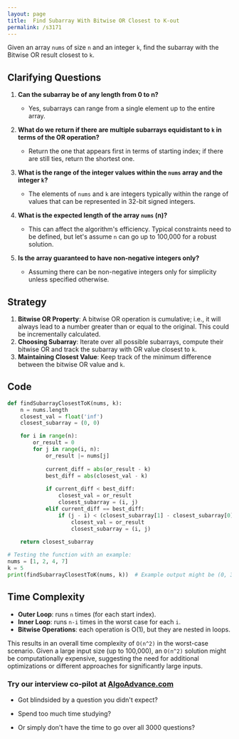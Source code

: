```yaml
---
layout: page
title:  Find Subarray With Bitwise OR Closest to K-out
permalink: /s3171
---
```


Given an array `nums` of size `n` and an integer `k`, find the subarray with the Bitwise OR result closest to `k`.

## Clarifying Questions

1. **Can the subarray be of any length from 0 to n?**
   - Yes, subarrays can range from a single element up to the entire array.
   
2. **What do we return if there are multiple subarrays equidistant to `k` in terms of the OR operation?**
   - Return the one that appears first in terms of starting index; if there are still ties, return the shortest one.

3. **What is the range of the integer values within the `nums` array and the integer `k`?**
   - The elements of `nums` and `k` are integers typically within the range of values that can be represented in 32-bit signed integers.

4. **What is the expected length of the array `nums` (n)?**
   - This can affect the algorithm's efficiency. Typical constraints need to be defined, but let's assume `n` can go up to 100,000 for a robust solution.

5. **Is the array guaranteed to have non-negative integers only?**
   - Assuming there can be non-negative integers only for simplicity unless specified otherwise.

## Strategy

1. **Bitwise OR Property**: A bitwise OR operation is cumulative; i.e., it will always lead to a number greater than or equal to the original. This could be incrementally calculated. 
2. **Choosing Subarray**: Iterate over all possible subarrays, compute their bitwise OR and track the subarray with OR value closest to `k`.
3. **Maintaining Closest Value**: Keep track of the minimum difference between the bitwise OR value and `k`. 

## Code

```python
def findSubarrayClosestToK(nums, k):
    n = nums.length
    closest_val = float('inf')
    closest_subarray = (0, 0)

    for i in range(n):
        or_result = 0
        for j in range(i, n):
            or_result |= nums[j]
            
            current_diff = abs(or_result - k)
            best_diff = abs(closest_val - k)
            
            if current_diff < best_diff:
                closest_val = or_result
                closest_subarray = (i, j)
            elif current_diff == best_diff:
                if (j - i) < (closest_subarray[1] - closest_subarray[0]):
                    closest_val = or_result
                    closest_subarray = (i, j)
    
    return closest_subarray

# Testing the function with an example:
nums = [1, 2, 4, 7]
k = 5
print(findSubarrayClosestToK(nums, k))  # Example output might be (0, 3)
```

## Time Complexity

- **Outer Loop**: runs `n` times (for each start index).
- **Inner Loop**: runs `n-i` times in the worst case for each `i`.
- **Bitwise Operations**: each operation is O(1), but they are nested in loops.

This results in an overall time complexity of `O(n^2)` in the worst-case scenario. Given a large input size (up to 100,000), an `O(n^2)` solution might be computationally expensive, suggesting the need for additional optimizations or different approaches for significantly large inputs.


### Try our interview co-pilot at [AlgoAdvance.com](https://algoAdvance.com)

- Got blindsided by a question you didn't expect?

- Spend too much time studying?

- Or simply don't have the time to go over all 3000 questions?

